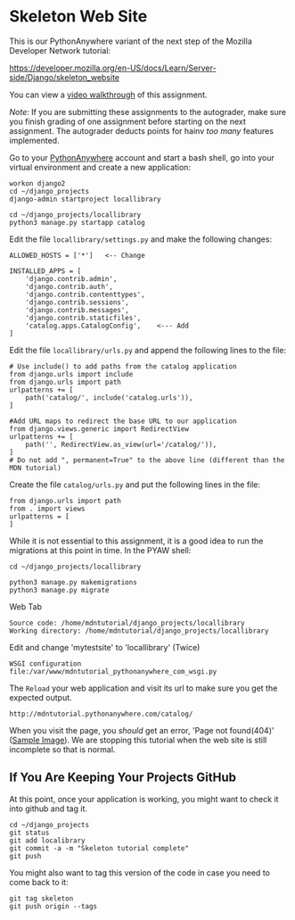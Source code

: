 Skeleton Web Site
=================

This is our PythonAnywhere variant of the next step of the Mozilla Developer Network
tutorial:

https://developer.mozilla.org/en-US/docs/Learn/Server-side/Django/skeleton_website

You can view a
<a href="https://www.youtube.com/watch?v=6_JHiJvXu-I&index=3&list=PLlRFEj9H3Oj5e-EH0t3kXrcdygrL9-u-Z" target="_blank">video walkthrough</a> of this assignment.

*Note:* If you are submitting these assignments to the autograder, make sure you finish
grading of one assignment before starting on the next assignment.  The autograder deducts
points for hainv *too many* features implemented.

Go to your
<a href="https://www.pythonanywhere.com" target="_blank">PythonAnywhere</a>
account and start a bash shell, 
go into your virtual environment and create a new application:

    workon django2
    cd ~/django_projects
    django-admin startproject locallibrary

    cd ~/django_projects/locallibrary
    python3 manage.py startapp catalog

Edit the file `locallibrary/settings.py` and make the following changes:

    ALLOWED_HOSTS = ['*']   <-- Change

    INSTALLED_APPS = [
        'django.contrib.admin',
        'django.contrib.auth',
        'django.contrib.contenttypes',
        'django.contrib.sessions',
        'django.contrib.messages',
        'django.contrib.staticfiles',
        'catalog.apps.CatalogConfig',    <--- Add
    ]

Edit the file `locallibrary/urls.py` and append the following lines to the file:

    # Use include() to add paths from the catalog application
    from django.urls import include
    from django.urls import path
    urlpatterns += [
        path('catalog/', include('catalog.urls')),
    ]

    #Add URL maps to redirect the base URL to our application
    from django.views.generic import RedirectView
    urlpatterns += [
        path('', RedirectView.as_view(url='/catalog/')),
    ]
    # Do not add ", permanent=True" to the above line (different than the MDN tutorial)

Create the file `catalog/urls.py` and put the following lines in the file:
    
    from django.urls import path
    from . import views
    urlpatterns = [
    ]

While it is not essential to this assignment, it is a good idea to run the migrations
at this point in time.  In the PYAW shell:

    cd ~/django_projects/locallibrary

    python3 manage.py makemigrations
    python3 manage.py migrate

Web Tab

    Source code: /home/mdntutorial/django_projects/locallibrary
    Working directory: /home/mdntutorial/django_projects/locallibrary

Edit and change 'mytestsite' to 'locallibrary' (Twice)

    WSGI configuration file:/var/www/mdntutorial_pythonanywhere_com_wsgi.py

The `Reload` your web application and visit its url to make sure you get the expected output.

    http://mdntutorial.pythonanywhere.com/catalog/

When you visit the page, 
you *should* get an error, 'Page not found(404)'
(<a href="paw_skeleton/webapp_final.png" target="_blank">Sample Image</a>).
We are stopping this tutorial when the web site is still incomplete so that is normal.

If You Are Keeping Your Projects GitHub
---------------------------------------

At this point, once your application is working, you might want to check it into
github and tag it.

    cd ~/django_projects
    git status
    git add localibrary
    git commit -a -m "Skeleton tutorial complete"
    git push

You might also want to tag this version of the code in case you need to come back to it:

    git tag skeleton
    git push origin --tags



